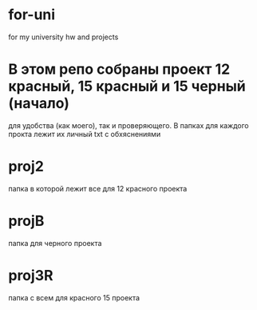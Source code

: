 # for-uni
for my university hw and projects


# В этом репо собраны проект 12 красный, 15 красный и 15 черный (начало)
для удобства (как моего), так и проверяющего. В папках для каждого прокта лежит их личный txt с обхяснениями

# proj2
папка в которой лежит все для 12 красного проекта

# projB
папка для черного проекта

# proj3R
папка с всем для красного 15 проекта